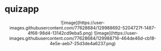 # quizapp
<p align="center">
![image](https://user-images.githubusercontent.com/77628684/129988692-5204727f-1487-4f68-98d4-13142cd9eba5.png)
![image](https://user-images.githubusercontent.com/77628684/129988716-464de46d-cb18-4e5e-aeb7-25d3de4a6237.png)
</p>
